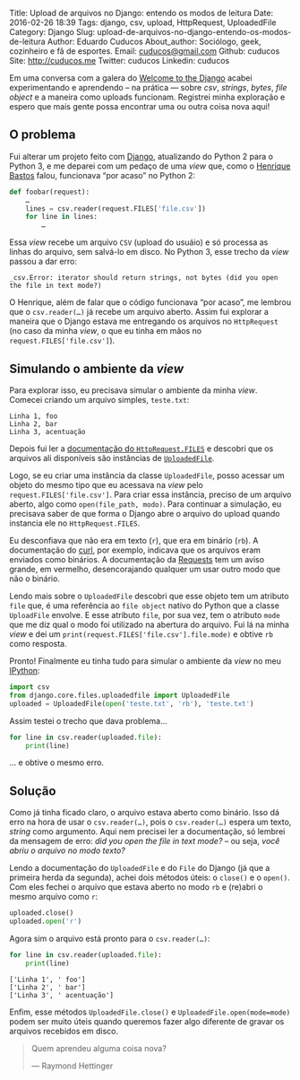 Title: Upload de arquivos no Django: entendo os modos de leitura
Date: 2016-02-26 18:39
Tags: django, csv, upload, HttpRequest, UploadedFile
Category: Django
Slug: upload-de-arquivos-no-django-entendo-os-modos-de-leitura
Author: Eduardo Cuducos
About_author: Sociólogo, geek, cozinheiro e fã de esportes.
Email:  cuducos@gmail.com
Github: cuducos
Site: http://cuducos.me
Twitter: cuducos
Linkedin: cuducos

Em uma conversa com a galera do [Welcome to the Django](http://welcometothedjango.com.br) acabei experimentando e aprendendo – na prática — sobre _csv_, _strings_, _bytes_, _file object_ e a maneira como uploads funcionam. Registrei minha exploração e espero que mais gente possa encontrar uma ou outra coisa nova aqui!

## O problema

Fui alterar um projeto feito com [Django](http://djangoproject.com), atualizando do Python 2 para o Python 3, e me deparei com um pedaço de uma _view_ que, como o [Henrique Bastos](http://henriquebastos.net) falou, funcionava “por acaso” no Python 2:


```python
def foobar(request):
    …    
    lines = csv.reader(request.FILES['file.csv'])
    for line in lines:
        …
```

Essa _view_ recebe um arquivo `CSV` (upload do usuáio) e só processa as linhas do arquivo, sem salvá-lo em disco. No Python 3, esse trecho da _view_ passou a dar erro:

```
_csv.Error: iterator should return strings, not bytes (did you open the file in text mode?)
```

O Henrique, além de falar que o código funcionava “por acaso”, me lembrou que o `csv.reader(…)` já recebe um arquivo aberto. Assim fui explorar a maneira que o Django estava me entregando os arquivos no `HttpRequest` (no caso da minha _view_, o que eu tinha em mãos no `request.FILES['file.csv']`).

## Simulando o ambiente da _view_

Para explorar isso, eu precisava simular o ambiente da minha _view_. Comecei criando um arquivo simples, `teste.txt`:

```
Linha 1, foo
Linha 2, bar
Linha 3, acentuação
```

Depois fui ler a [documentação do `HttpRequest.FILES`](https://docs.djangoproject.com/en/1.9/ref/request-response/#django.http.HttpRequest.FILES) e descobri que os arquivos ali disponíveis são instâncias de [`UploadedFile`](https://docs.djangoproject.com/en/1.9/ref/files/uploads/#django.core.files.uploadedfile.UploadedFile).

Logo, se eu criar uma instância da classe `UploadedFile`, posso acessar um objeto do mesmo tipo que eu acessava na _view_ pelo `request.FILES['file.csv']`. Para criar essa instância, preciso de um arquivo aberto, algo como `open(file_path, modo)`. Para continuar a simulação, eu precisava saber de que forma o Django abre o arquivo do upload quando instancia ele no `HttpRequest.FILES`.

Eu desconfiava que não era em texto (`r`), que era em binário (`rb`). A documentação do [curl](https://curl.haxx.se/docs/manpage.html#-F), por exemplo, indicava que os arquivos eram enviados como binários. A documentação da [Requests](http://docs.python-requests.org/en/master/user/advanced/#streaming-uploads) tem um aviso grande, em vermelho, desencorajando qualquer um usar outro modo que não o binário.

Lendo mais sobre o `UploadedFile` descobri que esse objeto tem um atributo `file` que, é uma referência ao `file object` nativo do Python que a classe `UploadFile` envolve. E esse atributo `file`, por sua vez, tem o atributo `mode` que me diz qual o modo foi utilizado na abertura do arquivo. Fui lá na minha _view_ e dei um `print(request.FILES['file.csv'].file.mode)` e obtive `rb` como resposta.

Pronto! Finalmente eu tinha tudo para simular o ambiente da _view_ no meu [IPython](http://ipython.org):


```python
import csv
from django.core.files.uploadedfile import UploadedFile
uploaded = UploadedFile(open('teste.txt', 'rb'), 'teste.txt')
```

Assim testei o trecho que dava problema…


```python
for line in csv.reader(uploaded.file):
    print(line)
```

… e obtive o mesmo erro.

## Solução

Como já tinha ficado claro, o arquivo estava aberto como binário. Isso dá erro na hora de usar o `csv.reader(…)`, pois o `csv.reader(…)` espera um texto, _string_ como argumento. Aqui nem precisei ler a documentação, só lembrei da mensagem de erro: _did you open the file in text mode?_ – ou seja, _você abriu o arquivo no modo texto?_

Lendo a documentação do `UploadedFile` e do `File` do Django (já que a primeira herda da segunda), achei dois métodos úteis: o `close()` e o `open()`. Com eles fechei o arquivo que estava aberto no modo `rb` e (re)abri o mesmo arquivo como `r`:


```python
uploaded.close()
uploaded.open('r')
```

Agora sim o arquivo está pronto para o `csv.reader(…)`:


```python
for line in csv.reader(uploaded.file):
    print(line)
```

    ['Linha 1', ' foo']
    ['Linha 2', ' bar']
    ['Linha 3', ' acentuação']


Enfim, esse métodos `UploadedFile.close()` e `UploadedFile.open(mode=mode)` podem ser muito úteis quando queremos fazer algo diferente de gravar os arquivos recebidos em disco.

> Quem aprendeu alguma coisa nova?
>
> — Raymond Hettinger
